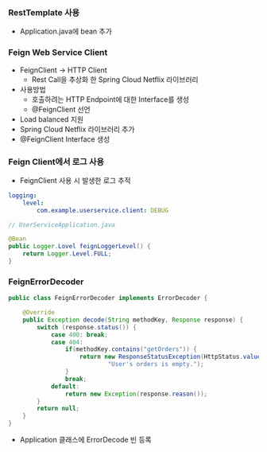 ### RestTemplate 사용

* Application.java에 bean 추가



### Feign Web Service Client

* FeignClient → HTTP Client
  * Rest Call을 추상화 한 Spring Cloud Netflix 라이브러리
* 사용방법
  * 호출하려는 HTTP Endpoint에 대한 Interface를 생성
  * @FeignClient 선언
* Load balanced 지원
* Spring Cloud Netflix 라이브러리 추가
* @FeignClient Interface 생성



### Feign Client에서 로그 사용

* FeignClient 사용 시 발생한 로그 추적

```yml
logging:
	level:
		com.example.userservice.client: DEBUG
```

```java
// UserServiceApplication.java

@Bean
public Logger.Lovel feignLoggerLevel() {
    return Logger.Level.FULL;
}
```



### FeignErrorDecoder

```java
public class FeignErrorDecoder implements ErrorDecoder {

    @Override
    public Exception decode(String methodKey, Response response) {
        switch (response.status()) {
            case 400: break;
            case 404:
                if(methodKey.contains("getOrders")) {
                    return new ResponseStatusException(HttpStatus.valueOf(response.status()),
                            "User's orders is empty.");
                }
                break;
            default:
                return new Exception(response.reason());
        }
        return null;
    }
}
```

* Application 클래스에 ErrorDecode 빈 등록



